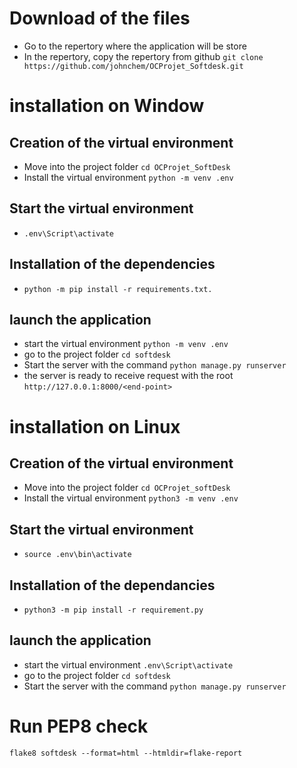 # Download of the files
- Go to the repertory where the application will be store
- In the repertory, copy the repertory from github
`git clone https://github.com/johnchem/OCProjet_Softdesk.git`
# installation on Window
## Creation of the virtual environment
- Move into the project folder
`cd OCProjet_SoftDesk`
- Install the virtual environment
`python -m venv .env`
## Start the virtual environment
- `.env\Script\activate`
## Installation of the dependencies
- `python -m pip install -r requirements.txt.`
## launch the application
- start the virtual environment
`python -m venv .env`
- go to the project folder
`cd softdesk`
- Start the server with the command
`python manage.py runserver`
- the server is ready to receive request with the root
`http://127.0.0.1:8000/<end-point>`

# installation on Linux
## Creation of the virtual environment
- Move into the project folder
`cd OCProjet_softDesk`
- Install the virtual environment
`python3 -m venv .env`
## Start the virtual environment
- `source .env\bin\activate`
## Installation of the dependancies
- `python3 -m pip install -r requirement.py`
## launch the application
- start the virtual environment
`.env\Script\activate`
- go to the project folder
`cd softdesk`
- Start the server with the command
`python manage.py runserver`

# Run PEP8 check
`flake8 softdesk --format=html --htmldir=flake-report`